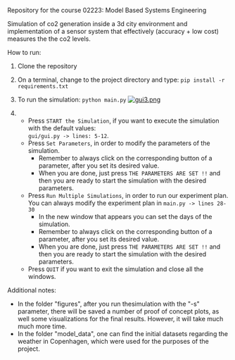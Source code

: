Repository for the course 02223: Model Based Systems Engineering

Simulation of co2 generation inside a 3d city environment and implementation of a sensor system that effectively (accuracy + low cost) measures the the co2 levels.

How to run:
1. Clone the repository
2. On a terminal, change to the project directory and type: `pip install -r requirements.txt`
3. To run the simulation: `python main.py`
[![gui3.png](https://i.postimg.cc/rp1rhztm/gui3.png)](https://postimg.cc/wtBMMq28)
 
4. * Press `START the Simulation`, if you want to execute the simulation with the default values:\
   `gui/gui.py -> lines: 5-12`.
   * Press `Set Parameters`, in order to modify the parameters of the simulation.
     * Remember to always click on the corresponding button of a parameter, after you set its desired value.
     * When you are done, just press `THE PARAMETERS ARE SET !!` and then you are ready to start the simulation with the desired parameters.
   * Press `Run Multiple Simulations`, in order to run our experiment plan. You can always modify the experiment plan in `main.py -> lines 28-30`
     * In the new window that appears you can set the days of the simulation.
     * Remember to always click on the corresponding button of a parameter, after you set its desired value.
     * When you are done, just press `THE PARAMETERS ARE SET !!` and then you are ready to start the simulation with the desired parameters.
   * Press `QUIT` if you want to exit the simulation and close all the windows.


Additional notes:
- In the folder "figures", after you run thesimulation with the "-s" parameter, there will be saved a number of proof of concept plots, as well some visualizations for the final results. However, it will take much much more time.
- In the folder "model_data", one can find the initial datasets regarding the weather in Copenhagen, which were used for the purposes of the project.
